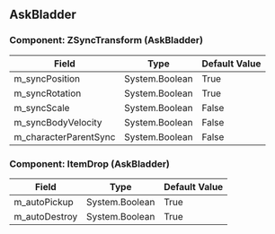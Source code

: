 ## AskBladder

### Component: ZSyncTransform (AskBladder)

|Field|Type|Default Value|
|---|---|---|
|m_syncPosition|System.Boolean|True|
|m_syncRotation|System.Boolean|True|
|m_syncScale|System.Boolean|False|
|m_syncBodyVelocity|System.Boolean|False|
|m_characterParentSync|System.Boolean|False|

### Component: ItemDrop (AskBladder)

|Field|Type|Default Value|
|---|---|---|
|m_autoPickup|System.Boolean|True|
|m_autoDestroy|System.Boolean|True|

